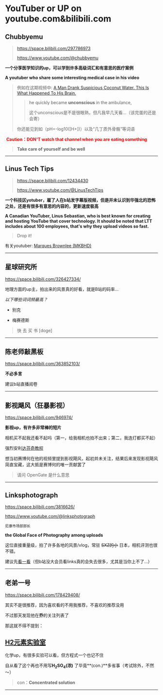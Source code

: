 # YouTuber or UP on youtube.com&bilibili.com



## **Chubbyemu**

> https://space.bilibili.com/297786973
>
> https://www.youtube.com/@chubbyemu

**一个分享医学知识的up，可以学到许多高级词汇和有意思的医疗案例**

**A  youtuber who share some interesting medical case in his video**

> 例如在这期视频中: [A Man Drank Suspicious Coconut Water. This Is What Happened To His Brain.](https://www.bilibili.com/video/BV1w84y147TU)
>
> >  he quickly became **unconscious** in the ambulance,
> >
> > 这个unconscious是不是很眼熟，但凡我早几天看...（该完蛋的还是会寄）
>
> 你还能见到如（pH=-log10([H+])）以及“几丁质外骨骼”等词语

<font color='red'> **Caution：DON'T watch that channel when you are eating something** </font>

> **Take care of yourself and be well**

***

## Linus Tech Tips

> https://space.bilibili.com/12434430
>
> https://www.youtube.com/@LinusTechTips

**一个科技区yotuber，雇了人在b站发字幕版视频，但是并未认识到华强北的恐怖之处，还是有很多有意思的内容的，更新速度极高**

**A Canadian YouTuber, Linus Sebastian, who is best known for creating and hosting YouTube that cover technology. It should be noted that LTT includes about 100 employees, that's why they upload videos so fast.**

> Drop it!

有关youtuber: [Marques Brownlee (MKBHD)](https://www.youtube.com/@mkbhd)



***

## 星球研究所

https://space.bilibili.com/326427334/

地理方面的up主，拍出来的风景真的好看，就是B站的码率...

*以下哪些词词频最高？*

* 别克

* 梅赛德斯

  

> 快 去 买 书 [doge]



***

## 陈老师敲黑板

https://space.bilibili.com/363852103/

**不必多言**

建议b站直播阅卷



***

## 影视飓风（狂暴影视）

https://space.bilibili.com/946974/

**影视up，有许多非常棒的短片**

相机买不起我还看不起吗（第一，给我相机也拍不出来；第二，我连灯都买不起）

强烈安利[达芬奇教程](https://www.bilibili.com/video/BV1B7411A7M1)

想当初赛博何在他的视频里提到影视飓风，起初并未关注，结果后来发现影视飓风简直宝藏，这大抵是赛博何的唯一贡献罢了

> 请问 OpenGate 是什么意思



***

## Linksphotograph

https://space.bilibili.com/3816626/

https://www.youtube.com/@linksphotograph

`尼康市场部部长`

**the Global Face of Photography among uploads**

这位直接重量级，拍了许多各地的风景/vlog，常驻 ~~SXZ的小~~ 日本，相机评测也很不错。

建议先[看一看](https://www.bilibili.com/video/BV1s14y187Ny)（但b站没大会员看links真的会失去很多，尤其是当你上不了...）



***

## 老弟一号

https://space.bilibili.com/178429408/

其实不是很推荐，因为喜欢看的不用我推荐，不喜欢的推荐没用

不过那天发现他在**乔**的关注列表了

那这就不得不提到：

## [H2元素实验室](https://space.bilibili.com/414878461/?spm_id_from=333.999.0.0)

化学up，有很多实验可以看，但方程式一个也记不住

自从看了这个再也不用写**H<sub>2</sub>SO<sub>4</sub>(浓)** 了毕竟**(con.)**多省事（考试除外，不然～）

> con：**Concentrated solution**



***
